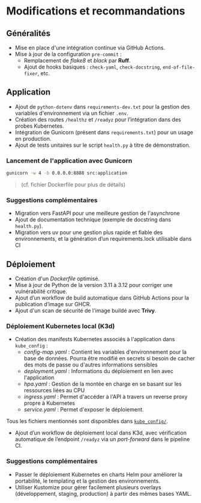 # Modifications et recommandations

## Généralités

- Mise en place d'une intégration continue via GitHub Actions.
- Mise à jour de la configuration `pre-commit` :
    - Remplacement de *flake8* et *black* par **Ruff**.
    - Ajout de hooks basiques : `check-yaml`, `check-docstring`, `end-of-file-fixer`, etc.

## Application

- Ajout de `python-dotenv` dans `requirements-dev.txt` pour la gestion des variables d'environnement via un fichier `.env`.
- Création des routes `/healthz` et `/readyz` pour l’intégration dans des probes Kubernetes.
- Intégration de Gunicorn (présent dans `requirements.txt`) pour un usage en production.
- Ajout de tests unitaires sur le script `health.py` à titre de démonstration.

### Lancement de l'application avec Gunicorn

```bash
gunicorn -w 4 -b 0.0.0.0:8888 src:application
```
> (cf. fichier Dockerfile pour plus de détails)

### Suggestions complémentaires

- Migration vers FastAPI pour une meilleure gestion de l'asynchrone
- Ajout de documentation technique (exemple de docstring dans `health.py`).
- Migration vers uv pour une gestion plus rapide et fiable des environnements, et la génération d’un requirements.lock utilisable dans CI

## Déploiement

- Création d'un _Dockerfile_ optimisé.
- Mise à jour de Python de la version 3.11 à 3.12 pour corriger une vulnérabilité critique.
- Ajout d’un workflow de build automatique dans GitHub Actions pour la publication d’image sur GHCR.
- Ajout d'un scan de sécurité de l'image buildé avec __Trivy__.

### Déploiement Kubernetes local (K3d)

- Création des manifests Kubernetes associés à l'application dans `kube_config` :
    - _config-map.yaml_ : Contient les variables d'environnement pour la base de données. Pourra être modifié en secrets si besoin de cacher des mots de passe ou d'autres informations sensibles
    - _deployment.yaml_ : Informations du déploiement en lien avec l'application
    - _hpa.yaml_ : Gestion de la montée en charge en se basant sur les ressources liées au CPU
    - _ingress.yaml_ : Permet d'accéder à l'API à travers un reverse proxy propre à Kubernetes
    - _service.yaml_ : Permet d'exposer le déploiement.

Tous les fichiers mentionnés sont disponibles dans [`kube_config/`](kube_config/).
- Ajout d’un workflow de déploiement local dans K3d, avec vérification automatique de l’endpoint `/readyz` via un _port-forward_ dans le pipeline CI.

### Suggestions complémentaires

- Passer le déploiement Kubernetes en charts Helm pour améliorer la portabilité, le templating et la gestion des environnements.
- Utiliser Kustomize pour gérer facilement plusieurs overlays (développement, staging, production) à partir des mêmes bases YAML.
